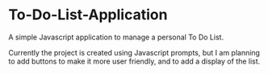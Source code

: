 # To-Do-List-Application
A simple Javascript application to manage a personal To Do List.

Currently the project is created using Javascript prompts, but I am planning to add buttons to make it more user friendly, and to add a display of the list.
